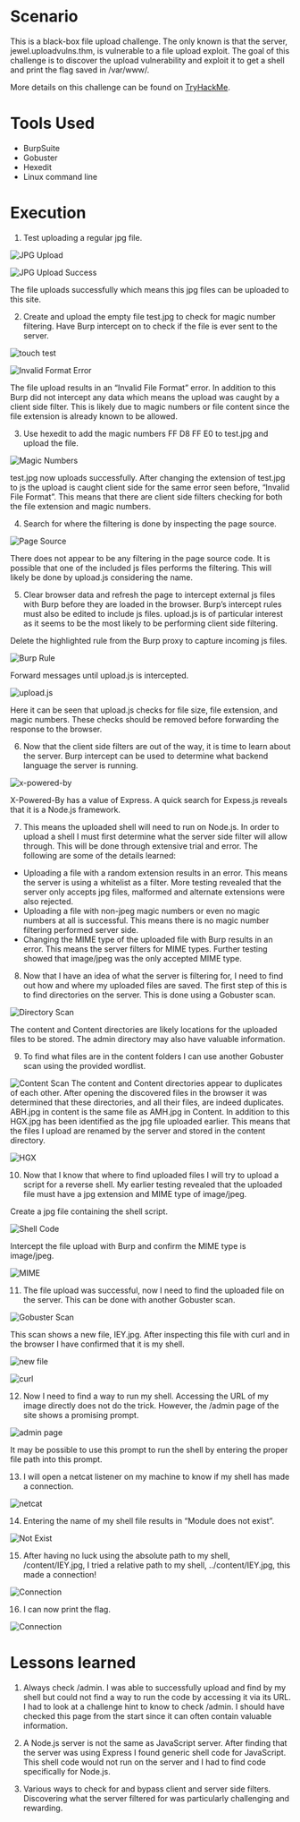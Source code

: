# Scenario
This is a black-box file upload challenge. The only known is that the server, jewel.uploadvulns.thm, is vulnerable to a file upload exploit. The goal of this challenge is to discover the upload vulnerability and exploit it to get a shell and print the flag saved in /var/www/.

More details on this challenge can be found on [TryHackMe](https://tryhackme.com/r/room/uploadvulns).

# Tools Used
- BurpSuite
- Gobuster
- Hexedit
- Linux command line

# Execution
1. Test uploading a regular jpg file.

![JPG Upload](https://github.com/patrick-codes-repo/CyberSec-Portfolio/blob/main/Resources/Upload%20Vulnerabilities/Innocent%20jpg.PNG?raw=true)

![JPG Upload Success](https://github.com/patrick-codes-repo/CyberSec-Portfolio/blob/main/Resources/Upload%20Vulnerabilities/innocent%20upload.PNG?raw=true)

The file uploads successfully which means this jpg files can be uploaded to this site.

2. Create and upload the empty file test.jpg to check for magic number filtering. Have Burp intercept on to check if the file is ever sent to the server.

![touch test](https://github.com/patrick-codes-repo/CyberSec-Portfolio/blob/main/Resources/Upload%20Vulnerabilities/create%20blank%20jpg.PNG?raw=true)

![Invalid Format Error](https://github.com/patrick-codes-repo/CyberSec-Portfolio/blob/main/Resources/Upload%20Vulnerabilities/invalid%20file%20format.PNG?raw=true)

The file upload results in an “Invalid File Format” error. In addition to this Burp did not intercept any data which means the upload was caught by a client side filter. This is likely due to magic numbers or file content since the file extension is already known to be allowed.

3. Use hexedit to add the magic numbers FF D8 FF E0 to test.jpg and upload the file.

![Magic Numbers](https://github.com/patrick-codes-repo/CyberSec-Portfolio/blob/main/Resources/Upload%20Vulnerabilities/magic%20numbers%20success.PNG?raw=true)

test.jpg now uploads successfully. After changing the extension of test.jpg to js the upload is caught client side for the same error seen before, “Invalid File Format”. This means that there are client side filters checking for both the file extension and magic numbers.

4. Search for where the filtering is done by inspecting the page source.

![Page Source](https://github.com/patrick-codes-repo/CyberSec-Portfolio/blob/main/Resources/Upload%20Vulnerabilities/page%20source.PNG?raw=true)

There does not appear to be any filtering in the page source code. It is possible that one of the included js files performs the filtering. This will likely be done by upload.js considering the name.

5. Clear browser data and refresh the page to intercept external js files with Burp before they are loaded in the browser. Burp’s intercept rules must also be edited to include js files. upload.js is of particular interest as it seems to be the most likely to be performing client side filtering.

Delete the highlighted rule from the Burp proxy to capture incoming js files.

![Burp Rule](https://github.com/patrick-codes-repo/CyberSec-Portfolio/blob/main/Resources/Upload%20Vulnerabilities/js%20rule.PNG?raw=true)

Forward messages until upload.js is intercepted.

![upload.js](https://github.com/patrick-codes-repo/CyberSec-Portfolio/blob/main/Resources/Upload%20Vulnerabilities/uploadjs.PNG?raw=true)

Here it can be seen that upload.js checks for file size, file extension, and magic numbers. These checks should be removed before forwarding the response to the browser.

6. Now that the client side filters are out of the way, it is time to learn about the server. Burp intercept can be used to determine what backend language the server is running.

![x-powered-by](https://github.com/patrick-codes-repo/CyberSec-Portfolio/blob/main/Resources/Upload%20Vulnerabilities/x-powered-by.PNG?raw=true)

X-Powered-By has a value of Express. A quick search for Expess.js reveals that it is a Node.js framework.

7. This means the uploaded shell will need to run on Node.js. In order to upload a shell I must first determine what the server side filter will allow through. This will be done through extensive trial and error.
The following are some of the details learned:
  - Uploading a file with a random extension results in an error. This means the server is using a whitelist as a filter. More testing revealed that the server only accepts jpg files, malformed and alternate extensions were also rejected.
  - Uploading a file with non-jpeg magic numbers or even no magic numbers at all is successful. This means there is no magic number filtering performed server side.
  - Changing the MIME type of the uploaded file with Burp results in an error. This means the server filters for MIME types. Further testing showed that image/jpeg was the only accepted MIME type.

8. Now that I have an idea of what the server is filtering for, I need to find out how and where my uploaded files are saved. The first step of this is to find directories on the server. This is done using a Gobuster scan.

![Directory Scan](https://github.com/patrick-codes-repo/CyberSec-Portfolio/blob/main/Resources/Upload%20Vulnerabilities/directory%20scan.PNG?raw=true)

The content and Content directories are likely locations for the uploaded files to be stored. The admin directory may also have valuable information.

9. To find what files are in the content folders I can use another Gobuster scan using the provided wordlist.

![Content Scan](https://github.com/patrick-codes-repo/CyberSec-Portfolio/blob/main/Resources/Upload%20Vulnerabilities/content%20scans.PNG?raw=true)
The content and Content directories appear to duplicates of each other. After opening the discovered files in the browser it was determined that these directories, and all their files, are indeed duplicates. ABH.jpg in content is the same file as AMH.jpg in Content. In addition to this HGX.jpg has been identified as the jpg file uploaded earlier. This means that the files I upload are renamed by the server and stored in the content directory.

![HGX](https://github.com/patrick-codes-repo/CyberSec-Portfolio/blob/main/Resources/Upload%20Vulnerabilities/HGX.PNG?raw=true)

10. Now that I know that where to find uploaded files I will try to upload a script for a reverse shell. My earlier testing revealed that the uploaded file must have a jpg extension and MIME type of image/jpeg.

Create a jpg file containing the shell script.

![Shell Code](https://github.com/patrick-codes-repo/CyberSec-Portfolio/blob/main/Resources/Upload%20Vulnerabilities/shell%20code.PNG?raw=true)

Intercept the file upload with Burp and confirm the MIME type is image/jpeg.

![MIME](https://github.com/patrick-codes-repo/CyberSec-Portfolio/blob/main/Resources/Upload%20Vulnerabilities/MIME.PNG?raw=true)

11. The file upload was successful, now I need to find the uploaded file on the server. This can be done with another Gobuster scan.

![Gobuster Scan](https://github.com/patrick-codes-repo/CyberSec-Portfolio/blob/main/Resources/Upload%20Vulnerabilities/gobuster.PNG?raw=true)

This scan shows a new file, IEY.jpg. After inspecting this file with curl and in the browser I have confirmed that it is my shell.

![new file](https://github.com/patrick-codes-repo/CyberSec-Portfolio/blob/main/Resources/Upload%20Vulnerabilities/new%20file.PNG?raw=true)

![curl](https://github.com/patrick-codes-repo/CyberSec-Portfolio/blob/main/Resources/Upload%20Vulnerabilities/curl.PNG?raw=true)

12. Now I need to find a way to run my shell. Accessing the URL of my image directly does not do the trick. However, the /admin page of the site shows a promising prompt.

![admin page](https://github.com/patrick-codes-repo/CyberSec-Portfolio/blob/main/Resources/Upload%20Vulnerabilities/admin.PNG?raw=true)

It may be possible to use this prompt to run the shell by entering the proper file path into this prompt.

13. I will open a netcat listener on my machine to know if my shell has made a connection.

![netcat](https://github.com/patrick-codes-repo/CyberSec-Portfolio/blob/main/Resources/Upload%20Vulnerabilities/listener.PNG?raw=true)

14. Entering the name of my shell file results in “Module does not exist”.

![Not Exist](https://github.com/patrick-codes-repo/CyberSec-Portfolio/blob/main/Resources/Upload%20Vulnerabilities/not%20exist.PNG?raw=true)

15. After having no luck using the absolute path to my shell, /content/IEY.jpg, I tried a relative path to my shell, ../content/IEY.jpg, this made a connection!

![Connection](https://github.com/patrick-codes-repo/CyberSec-Portfolio/blob/main/Resources/Upload%20Vulnerabilities/connection.PNG?raw=true)

16. I can now print the flag.

![Connection](https://github.com/patrick-codes-repo/CyberSec-Portfolio/blob/main/Resources/Upload%20Vulnerabilities/flag.PNG)

# Lessons learned
1. Always check /admin. I was able to successfully upload and find by my shell but could not find a way to run the code by accessing it via its URL. I had to look at a challenge hint to know to check /admin. I should have checked this page from the start since it can often contain valuable information.

2. A Node.js server is not the same as JavaScript server. After finding that the server was using Express I found generic shell code for JavaScript. This shell code would not run on the server and I had to find code specifically for Node.js.

3. Various ways to check for and bypass client and server side filters. Discovering what the server filtered for was particularly challenging and rewarding.


